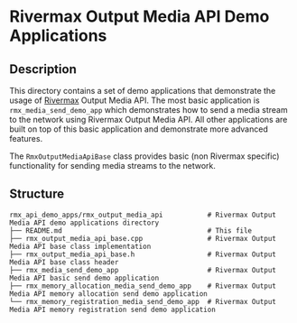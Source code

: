 # Rivermax Output Media API Demo Applications

## Description

This directory contains a set of demo applications that demonstrate the usage of
[Rivermax](https://developer.nvidia.com/networking/rivermax) Output Media API. The most basic
application is `rmx_media_send_demo_app` which demonstrates how to send a media stream to the network
using Rivermax Output Media API. All other applications are built on top of this basic application
and demonstrate more advanced features.

The `RmxOutputMediaApiBase` class provides basic (non Rivermax specific) functionality
for sending media streams to the network.

## Structure

```
rmx_api_demo_apps/rmx_output_media_api           # Rivermax Output Media API demo applications directory
├── README.md                                    # This file
├── rmx_output_media_api_base.cpp                # Rivermax Output Media API base class implementation
├── rmx_output_media_api_base.h                  # Rivermax Output Media API base class header
├── rmx_media_send_demo_app                      # Rivermax Output Media API basic send demo application
├── rmx_memory_allocation_media_send_demo_app    # Rivermax Output Media API memory allocation send demo application
└── rmx_memory_registration_media_send_demo_app  # Rivermax Output Media API memory registration send demo application
```
